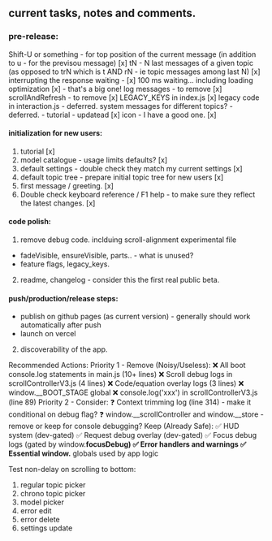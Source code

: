## current tasks, notes and comments.

### pre-release:
Shift-U or something - for top position of the current message (in addition to u - for the previsou message) [x]
tN - N last messages of a given topic (as opposed to trN which is t AND rN - ie topic messages among last N) [x]
interrupting the response waiting - [x]
100 ms waiting... including loading optimization [x] - that's a big one!
log messages - to remove [x]
scrollAndRefresh - to remove [x]
LEGACY_KEYS in index.js [x]
legacy code in interaction.js - deferred.
system messages for different topics? - deferred. - tutorial - updatead [x]
icon - I have a good one. [x]

#### initialization for new users:
1. tutorial [x]
2. model catalogue - usage limits defaults? [x]
3. default settings - double check they match my current settings [x]
4. default topic tree - prepare initial topic tree for new users [x]
5. first message / greeting. [x]
6. Double check keyboard reference / F1 help - to make sure they reflect the latest changes. [x]

#### code polish:
1. remove debug code. inclduing scroll-alignment experimental file
- fadeVisible, ensureVisible, parts.. - what is unused? 
- feature flags, legacy_keys.
2. readme, changelog - consider this the first real public beta.

#### push/production/release steps:
- publish on github pages (as current version) - generally should work automatically after push
- launch on vercel

2. discoverability of the app.

Recommended Actions:
Priority 1 - Remove (Noisy/Useless):
❌ All boot console.log statements in main.js (10+ lines)
❌ Scroll debug logs in scrollControllerV3.js (4 lines)
❌ Code/equation overlay logs (3 lines)
❌ window.__BOOT_STAGE global
❌ console.log('xxx') in scrollControllerV3.js (line 89)
Priority 2 - Consider:
❓ Context trimming log (line 314) - make it conditional on debug flag?
❓ window.__scrollController and window.__store - remove or keep for console debugging?
Keep (Already Safe):
✅ HUD system (dev-gated)
✅ Request debug overlay (dev-gated)
✅ Focus debug logs (gated by window.__focusDebug)
✅ Error handlers and warnings
✅ Essential window.__ globals used by app logic


Test non-delay on scrolling to bottom:
1. regular topic picker
2. chrono topic picker
3. model picker
4. error edit
5. error delete
6. settings update
